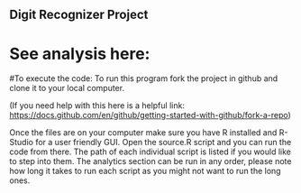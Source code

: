 ## Digit Recognizer Project

# See analysis here:

#To execute the code:
To run this program fork the project in github and clone it to your local computer.

(If you need help with this here is a helpful link: https://docs.github.com/en/github/getting-started-with-github/fork-a-repo)

Once the files are on your computer make sure you have R installed and R-Studio for a user friendly GUI. Open the source.R script and you can run the code from there. The path of each individual script is listed if you would like to step into them. The analytics section can be run in any order, please note how long it takes to run each script as you might not want to run the long ones. 
